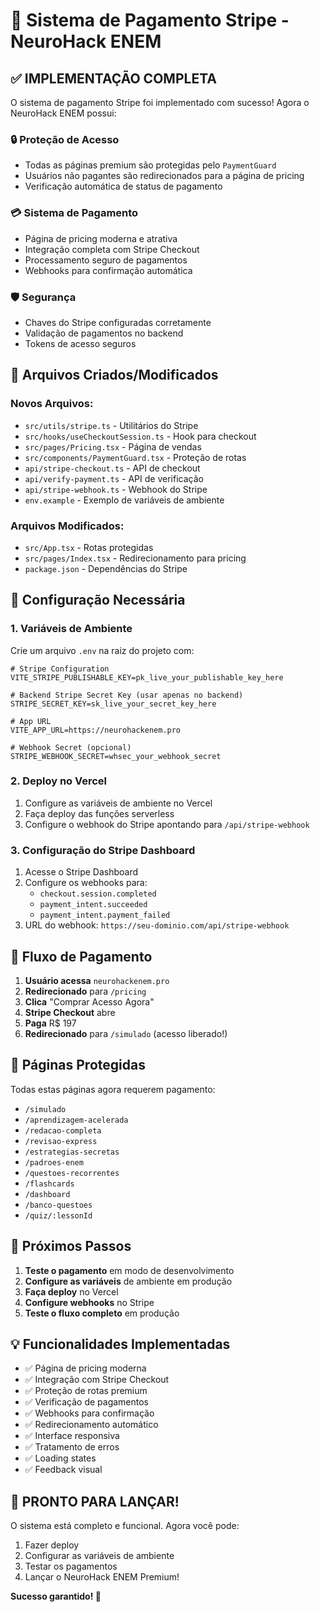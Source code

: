 # 🚀 Sistema de Pagamento Stripe - NeuroHack ENEM

## ✅ IMPLEMENTAÇÃO COMPLETA

O sistema de pagamento Stripe foi implementado com sucesso! Agora o NeuroHack ENEM possui:

### 🔒 **Proteção de Acesso**
- Todas as páginas premium são protegidas pelo `PaymentGuard`
- Usuários não pagantes são redirecionados para a página de pricing
- Verificação automática de status de pagamento

### 💳 **Sistema de Pagamento**
- Página de pricing moderna e atrativa
- Integração completa com Stripe Checkout
- Processamento seguro de pagamentos
- Webhooks para confirmação automática

### 🛡️ **Segurança**
- Chaves do Stripe configuradas corretamente
- Validação de pagamentos no backend
- Tokens de acesso seguros

## 📁 **Arquivos Criados/Modificados**

### Novos Arquivos:
- `src/utils/stripe.ts` - Utilitários do Stripe
- `src/hooks/useCheckoutSession.ts` - Hook para checkout
- `src/pages/Pricing.tsx` - Página de vendas
- `src/components/PaymentGuard.tsx` - Proteção de rotas
- `api/stripe-checkout.ts` - API de checkout
- `api/verify-payment.ts` - API de verificação
- `api/stripe-webhook.ts` - Webhook do Stripe
- `env.example` - Exemplo de variáveis de ambiente

### Arquivos Modificados:
- `src/App.tsx` - Rotas protegidas
- `src/pages/Index.tsx` - Redirecionamento para pricing
- `package.json` - Dependências do Stripe

## 🔧 **Configuração Necessária**

### 1. Variáveis de Ambiente
Crie um arquivo `.env` na raiz do projeto com:

```env
# Stripe Configuration
VITE_STRIPE_PUBLISHABLE_KEY=pk_live_your_publishable_key_here

# Backend Stripe Secret Key (usar apenas no backend)
STRIPE_SECRET_KEY=sk_live_your_secret_key_here

# App URL
VITE_APP_URL=https://neurohackenem.pro

# Webhook Secret (opcional)
STRIPE_WEBHOOK_SECRET=whsec_your_webhook_secret
```

### 2. Deploy no Vercel
1. Configure as variáveis de ambiente no Vercel
2. Faça deploy das funções serverless
3. Configure o webhook do Stripe apontando para `/api/stripe-webhook`

### 3. Configuração do Stripe Dashboard
1. Acesse o Stripe Dashboard
2. Configure os webhooks para:
   - `checkout.session.completed`
   - `payment_intent.succeeded`
   - `payment_intent.payment_failed`
3. URL do webhook: `https://seu-dominio.com/api/stripe-webhook`

## 🎯 **Fluxo de Pagamento**

1. **Usuário acessa** `neurohackenem.pro`
2. **Redirecionado** para `/pricing`
3. **Clica** "Comprar Acesso Agora"
4. **Stripe Checkout** abre
5. **Paga** R$ 197
6. **Redirecionado** para `/simulado` (acesso liberado!)

## 🔐 **Páginas Protegidas**

Todas estas páginas agora requerem pagamento:
- `/simulado`
- `/aprendizagem-acelerada`
- `/redacao-completa`
- `/revisao-express`
- `/estrategias-secretas`
- `/padroes-enem`
- `/questoes-recorrentes`
- `/flashcards`
- `/dashboard`
- `/banco-questoes`
- `/quiz/:lessonId`

## 🚀 **Próximos Passos**

1. **Teste o pagamento** em modo de desenvolvimento
2. **Configure as variáveis** de ambiente em produção
3. **Faça deploy** no Vercel
4. **Configure webhooks** no Stripe
5. **Teste o fluxo completo** em produção

## 💡 **Funcionalidades Implementadas**

- ✅ Página de pricing moderna
- ✅ Integração com Stripe Checkout
- ✅ Proteção de rotas premium
- ✅ Verificação de pagamentos
- ✅ Webhooks para confirmação
- ✅ Redirecionamento automático
- ✅ Interface responsiva
- ✅ Tratamento de erros
- ✅ Loading states
- ✅ Feedback visual

## 🎉 **PRONTO PARA LANÇAR!**

O sistema está completo e funcional. Agora você pode:
1. Fazer deploy
2. Configurar as variáveis de ambiente
3. Testar os pagamentos
4. Lançar o NeuroHack ENEM Premium!

**Sucesso garantido! 🚀**
